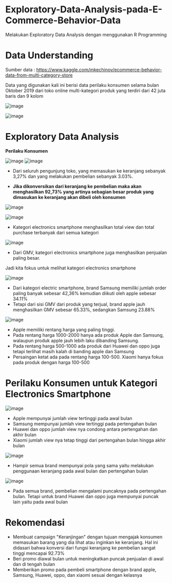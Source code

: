 # Exploratory-Data-Analysis-pada-E-Commerce-Behavior-Data
Melakukan Exploratory Data Analysis dengan menggunakan R Programming





# Data Understanding

Sumber data : https://www.kaggle.com/mkechinov/ecommerce-behavior-data-from-multi-category-store

Data yang digunakan kali ini berisi data perilaku konsumen selama bulan Oktober 2019 dari toko online multi-kategori produk yang terdiri dari 42 juta baris dan 9 kolom

![image](https://user-images.githubusercontent.com/85357151/133062600-c3fcbb03-830f-422a-bd29-bad7e50b26fb.png)

![image](https://user-images.githubusercontent.com/85357151/133062612-32e5f8ac-f74d-4a9f-9814-3a01457080e4.png)


# Exploratory Data Analysis

**Perilaku Konsumen**



![image](https://user-images.githubusercontent.com/85357151/133063082-40355107-96bc-4075-bac6-b83304276cf5.png)
![image](https://user-images.githubusercontent.com/85357151/133063088-ed609722-2400-42cb-9bf3-fe8667297ac5.png)


- Dari seluruh pengunjung toko, yang memasukan ke keranjang sebanyak 3,27% dan yang melakukan pembelian sebanyak 3.03%. 

- **Jika dikonversikan dari keranjang ke pembelian maka akan menghasilkan 92,73% yang artinya sebagian besar produk yang dimasukan ke keranjang akan dibeli oleh konsumen**


![image](https://user-images.githubusercontent.com/85357151/133064833-b9473f2d-bfa4-459a-a7d2-cf125a4b2424.png)

![image](https://user-images.githubusercontent.com/85357151/133064923-fcd304fb-5fd2-4808-99f7-db091fdd70a6.png)

- Kategori electronics smartphone menghasilkan total view dan total purchase terbanyak dari semua kategori


![image](https://user-images.githubusercontent.com/85357151/133065424-b64abcfb-66b0-469c-9012-19f3f6f0b66f.png)


- Dari GMV, kategori electronics smartphone juga menghasilkan penjualan paling besar. 

Jadi kita fokus untuk melihat kategori electronics smartphone


![image](https://user-images.githubusercontent.com/85357151/133065990-162b755d-1ea7-4a3c-8cea-30bc7ca54b44.png)

- Dari kategori electric smartphone, brand Samsung memiliki jumlah order paling banyak sebesar 42,36% kemudian diikuti oleh apple sebesar 34.11%
- Tetapi dari sisi GMV dari produk yang terjual, brand apple jauh menghasilkan GMV sebesar 65.33%, sedangkan Samsung 23.88%

![image](https://user-images.githubusercontent.com/85357151/133066265-ca6648e4-0014-400f-8c66-0f26df90d86e.png)

- Apple memiliki rentang harga yang paling tinggi.
- Pada rentang harga 1000-2000 hanya ada produk Apple dan Samsung, walaupun produk apple jauh lebih laku dibanding Samsung. 
- Pada rentang harga 500-1000 ada produk dari Huawei dan oppo juga tetapi terlihat masih kalah di banding apple dan Samsung 
- Persaingan ketat ada pada rentang harga 100-500. Xiaomi hanya fokus pada produk dengan harga 100-500

# Perilaku Konsumen untuk Kategori Electronics Smartphone

![image](https://user-images.githubusercontent.com/85357151/133066869-e630d379-ce1a-4cd5-8003-2280388685e8.png)


- Apple mempunyai jumlah view tertinggi pada awal bulan
- Samsung mempunyai jumlah view tertinggi pada pertengahan bulan
- Huawei dan oppo jumlah view nya condong antara pertengahan dan akhir bulan
- Xiaomi jumlah view nya tetap tinggi dari pertengahan bulan hingga akhir bulan


![image](https://user-images.githubusercontent.com/85357151/133067033-92d79fd3-7577-4549-b08d-258de5b4484a.png)

- Hampir semua brand mempunyai pola yang sama yaitu melakukan penggunaan keranjang pada awal bulan dan pertengahan bulan


![image](https://user-images.githubusercontent.com/85357151/133067157-baffff46-02bf-4f72-8f70-94c87c291dea.png)
- Pada semua brand, pembelian mengalami puncaknya pada pertengahan bulan. Tetapi untuk brand Huawei dan oppo juga mempunyai puncak lain yaitu pada awal bulan


# Rekomendasi

- Membuat campaign "Keranjingan" dengan tujuan mengajak konsumen memasukan barang yang dia lihat atau inginkan ke keranjang. Hal ini didasari bahwa konversi dari fungsi keranjang ke pembelian sangat tinggi mencapai 92.73%
- Beri promo diawal bulan untuk meningkatkan puncak penjualan di awal dan di tengah bulan
- Memberikan promo pada pembeli smartphone dengan brand apple, Samsung, Huawei, oppo, dan xiaomi sesuai dengan kelasnya



























  


